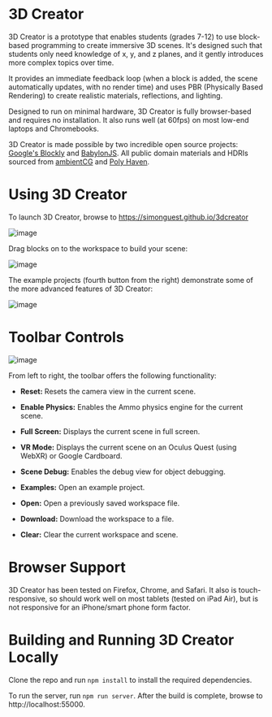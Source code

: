 3D Creator
==========

3D Creator is a prototype that enables students (grades 7-12) to use block-based programming to create immersive 3D scenes. It's designed such that students only need knowledge of x, y, and z planes, and it gently introduces more complex topics over time.

It provides an immediate feedback loop (when a block is added, the scene automatically updates, with no render time) and uses PBR (Physically Based Rendering) to create realistic materials, reflections, and lighting.

Designed to run on minimal hardware, 3D Creator is fully browser-based and requires no installation. It also runs well (at 60fps) on most low-end laptops and Chromebooks.

3D Creator is made possible by two incredible open source projects: [Google's Blockly](https://github.com/google/blockly) and [BabylonJS](https://github.com/BabylonJS/Babylon.js). All public domain materials and HDRIs sourced from [ambientCG](https://ambientcg.com/) and [Poly Haven](https://polyhaven.com/).

# Using 3D Creator

To launch 3D Creator, browse to https://simonguest.github.io/3dcreator

![image](https://user-images.githubusercontent.com/769225/212595846-73db5a6a-0179-446e-9ce8-0c03839ba885.png)

Drag blocks on to the workspace to build your scene:

![image](https://user-images.githubusercontent.com/769225/212596959-0d439e17-6e8c-4bca-b618-dca98529d1aa.png)

The example projects (fourth button from the right) demonstrate some of the more advanced features of 3D Creator:

![image](https://user-images.githubusercontent.com/769225/212597590-d016abe5-8880-47d6-b952-6bf68242f6bd.png)

# Toolbar Controls

![image](https://user-images.githubusercontent.com/769225/212596338-cd9e2802-eaf8-4cec-b4e6-9eb734541876.png)

From left to right, the toolbar offers the following functionality:

- **Reset:** Resets the camera view in the current scene.
- **Enable Physics:** Enables the Ammo physics engine for the current scene.
- **Full Screen:** Displays the current scene in full screen.
- **VR Mode:** Displays the current scene on an Oculus Quest (using WebXR) or Google Cardboard.
- **Scene Debug:** Enables the debug view for object debugging.

- **Examples:** Open an example project.
- **Open:** Open a previously saved workspace file.
- **Download:** Download the workspace to a file.
- **Clear:** Clear the current workspace and scene.

# Browser Support

3D Creator has been tested on Firefox, Chrome, and Safari. It also is touch-responsive, so should work well on most tablets (tested on iPad Air), but is not responsive for an iPhone/smart phone form factor.

# Building and Running 3D Creator Locally

Clone the repo and run ```npm install``` to install the required dependencies.

To run the server, run ```npm run server```. After the build is complete, browse to http://localhost:55000.
